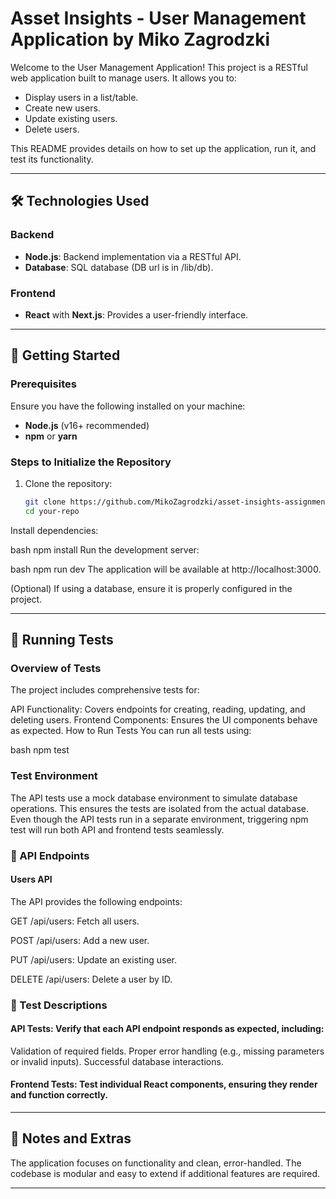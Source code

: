 # Asset Insights - User Management Application by Miko Zagrodzki

Welcome to the User Management Application! This project is a RESTful web application built to manage users. It allows you to:

- Display users in a list/table.
- Create new users.
- Update existing users.
- Delete users.

This README provides details on how to set up the application, run it, and test its functionality.

---

## 🛠️ Technologies Used

### Backend
- **Node.js**: Backend implementation via a RESTful API.
- **Database**: SQL database (DB url is in /lib/db).

### Frontend
- **React** with **Next.js**: Provides a user-friendly interface.

---

## 🚀 Getting Started

### Prerequisites
Ensure you have the following installed on your machine:
- **Node.js** (v16+ recommended)
- **npm** or **yarn**

### Steps to Initialize the Repository

1. Clone the repository:
   ```bash
   git clone https://github.com/MikoZagrodzki/asset-insights-assignment
   cd your-repo
Install dependencies:

bash
npm install
Run the development server:

bash
npm run dev
The application will be available at http://localhost:3000.

(Optional) If using a database, ensure it is properly configured in the project. 

---

## 🧪 Running Tests

### Overview of Tests

The project includes comprehensive tests for:

API Functionality: Covers endpoints for creating, reading, updating, and deleting users.
Frontend Components: Ensures the UI components behave as expected.
How to Run Tests
You can run all tests using:

bash
npm test

### Test Environment

The API tests use a mock database environment to simulate database operations. This ensures the tests are isolated from the actual database.
Even though the API tests run in a separate environment, triggering npm test will run both API and frontend tests seamlessly.

### 📄 API Endpoints

#### Users API

The API provides the following endpoints:

GET /api/users: Fetch all users.

POST /api/users: Add a new user.

PUT /api/users: Update an existing user.

DELETE /api/users: Delete a user by ID.

### 📝 Test Descriptions

#### API Tests: Verify that each API endpoint responds as expected, including:

Validation of required fields.
Proper error handling (e.g., missing parameters or invalid inputs).
Successful database interactions.

#### Frontend Tests: Test individual React components, ensuring they render and function correctly.

---

## 🧹 Notes and Extras

The application focuses on functionality and clean, error-handled.
The codebase is modular and easy to extend if additional features are required.

---
